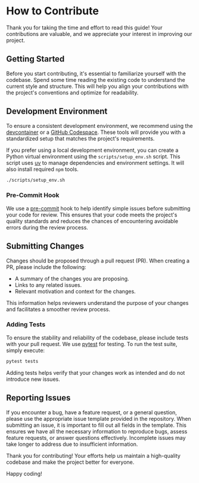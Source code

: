 # How to Contribute

Thank you for taking the time and effort to read this guide! Your contributions are valuable, and we appreciate your interest in improving our project.

## Getting Started

Before you start contributing, it's essential to familiarize yourself with the codebase. Spend some time reading the existing code to understand the current style and structure. This will help you align your contributions with the project's conventions and optimize for readability.

## Development Environment

To ensure a consistent development environment, we recommend using the [devcontainer](https://code.visualstudio.com/docs/devcontainers/containers) or a [GitHub Codespace](https://github.com/codespaces). These tools will provide you with a standardized setup that matches the project's requirements.

If you prefer using a local development environment, you can create a Python virtual environment using the `scripts/setup_env.sh` script. This script uses [uv](https://docs.astral.sh/uv) to manage dependencies and environment settings. It will also install required `npm` tools.

```sh
./scripts/setup_env.sh
```

### Pre-Commit Hook

We use a [pre-commit](https://pre-commit.com) hook to help identify simple issues before submitting your code for review. This ensures that your code meets the project's quality standards and reduces the chances of encountering avoidable errors during the review process.

## Submitting Changes

Changes should be proposed through a pull request (PR). When creating a PR, please include the following:

- A summary of the changes you are proposing.
- Links to any related issues.
- Relevant motivation and context for the changes.

This information helps reviewers understand the purpose of your changes and facilitates a smoother review process.

### Adding Tests

To ensure the stability and reliability of the codebase, please include tests with your pull request. We use [pytest](https://pytest.org/) for testing. To run the test suite, simply execute:

```sh
pytest tests
```

Adding tests helps verify that your changes work as intended and do not introduce new issues.

## Reporting Issues

If you encounter a bug, have a feature request, or a general question, please use the appropriate issue template provided in the repository. When submitting an issue, it is important to fill out all fields in the template. This ensures we have all the necessary information to reproduce bugs, assess feature requests, or answer questions effectively. Incomplete issues may take longer to address due to insufficient information.

Thank you for contributing! Your efforts help us maintain a high-quality codebase and make the project better for everyone.

Happy coding!
